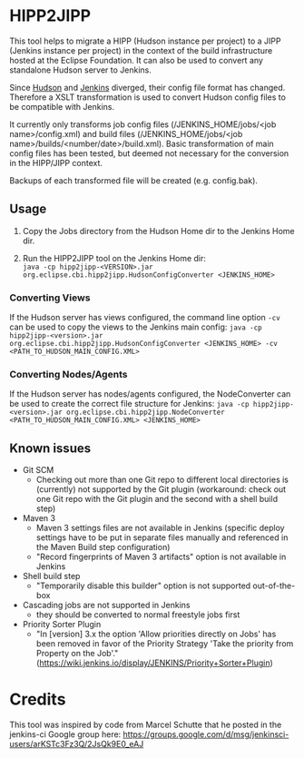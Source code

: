 # HIPP2JIPP

This tool helps to migrate a HIPP (Hudson instance per project) to a JIPP (Jenkins instance per project) in the context of the build infrastructure hosted at the Eclipse Foundation. It can also be used to convert any standalone Hudson server to Jenkins.

Since [Hudson](http://www.hudson-ci.org) and [Jenkins](http://jenkins.io) diverged, their config file format has changed. Therefore a XSLT transformation is used to convert Hudson config files to be compatible with Jenkins.

It currently only transforms job config files (/JENKINS_HOME/jobs/&lt;job name&gt;/config.xml) and build files (/JENKINS_HOME/jobs/&lt;job name&gt;/builds/&lt;number/date&gt;/build.xml). Basic transformation of main config files has been tested, but deemed not necessary for the conversion in the HIPP/JIPP context.

Backups of each transformed file will be created (e.g. config.bak).

## Usage

1. Copy the Jobs directory from the Hudson Home dir to the Jenkins Home dir.

2. Run the HIPP2JIPP tool on the Jenkins Home dir:<br>```java -cp hipp2jipp-<VERSION>.jar org.eclipse.cbi.hipp2jipp.HudsonConfigConverter <JENKINS_HOME> ```

### Converting Views

If the Hudson server has views configured, the command line option ```-cv``` can be used to copy the views to the Jenkins main config:
```java -cp hipp2jipp-<version>.jar org.eclipse.cbi.hipp2jipp.HudsonConfigConverter <JENKINS_HOME> -cv <PATH_TO_HUDSON_MAIN_CONFIG.XML>```

### Converting Nodes/Agents

If the Hudson server has nodes/agents configured, the NodeConverter can be used to create the correct file structure for Jenkins:
```java -cp hipp2jipp-<version>.jar org.eclipse.cbi.hipp2jipp.NodeConverter <PATH_TO_HUDSON_MAIN_CONFIG.XML> <JENKINS_HOME>```

## Known issues
* Git SCM
  * Checking out more than one Git repo to different local directories is (currently) not supported by the Git plugin (workaround: check out one Git repo with the Git plugin and the second with a shell build step)
* Maven 3
  * Maven 3 settings files are not available in Jenkins (specific deploy settings have to be put in separate files manually and referenced in the Maven Build step configuration)
  * "Record fingerprints of Maven 3 artifacts" option is not available in Jenkins
* Shell build step
  * "Temporarily disable this builder" option is not supported out-of-the-box
* Cascading jobs are not supported in Jenkins
  * they should be converted to normal freestyle jobs first
* Priority Sorter Plugin
  * "In [version] 3.x the option 'Allow priorities directly on Jobs' has been removed in favor of the Priority Strategy 'Take the priority from Property on the Job'." (https://wiki.jenkins.io/display/JENKINS/Priority+Sorter+Plugin)

# Credits
This tool was inspired by code from Marcel Schutte that he posted in the jenkins-ci Google group here:
https://groups.google.com/d/msg/jenkinsci-users/arKSTc3Fz3Q/2JsQk9E0_eAJ
